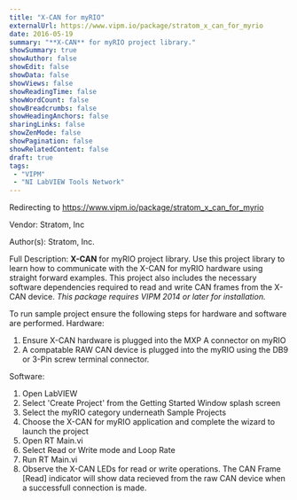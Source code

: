 ```yaml
---
title: "X-CAN for myRIO"
externalUrl: https://www.vipm.io/package/stratom_x_can_for_myrio
date: 2016-05-19
summary: "**X-CAN** for myRIO project library."
showSummary: true
showAuthor: false
showEdit: false
showData: false
showViews: false
showReadingTime: false
showWordCount: false
showBreadcrumbs: false
showHeadingAnchors: false
sharingLinks: false
showZenMode: false
showPagination: false
showRelatedContent: false
draft: true
tags:
 - "VIPM"
 - "NI LabVIEW Tools Network"
---
```


Redirecting to https://www.vipm.io/package/stratom_x_can_for_myrio

Vendor: Stratom, Inc

Author(s): Stratom, Inc.
 
Full Description:
**X-CAN** for myRIO project library. Use this project library to learn how to communicate with the X-CAN for myRIO hardware using straight forward examples. This project also includes the necessary software dependencies required to read and write CAN frames from the X-CAN device. *This package requires VIPM 2014 or later for installation.*

To run sample project ensure the following steps for hardware and software are performed.
Hardware:
1. Ensure X-CAN hardware is plugged into the MXP A connector on myRIO
2. A compatable RAW CAN device is plugged into the myRIO using the DB9 or 3-Pin screw terminal connector.

Software:
1. Open LabVIEW
2. Select 'Create Project' from the Getting Started Window splash screen
3. Select the myRIO category underneath Sample Projects
4. Choose the X-CAN for myRIO application and complete the wizard to launch the project
5. Open RT Main.vi
6. Select Read or Write mode and Loop Rate
7. Run RT Main.vi
8. Observe the X-CAN LEDs for read or write operations. The CAN Frame [Read] indicator will
show data recieved from the raw CAN device when a successfull connection is made.